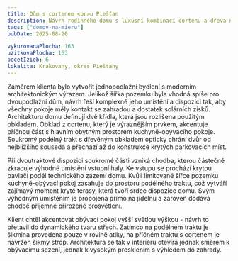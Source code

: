 ```yaml
---
title: Dům s cortenem <br>u Piešťan
description: Návrh rodinného domu s luxusní kombinací cortenu a dřeva na fasádě. Klientem jsme byli osloveni pro rychlou ideovou studii, podle které si vybíral mezi architektonickými ateliéry. Jelikož ho naše řešení oslovilo, spolupracovali jsme dále na dokončení architektury a výkresech pro stavební povolení. Klient následně dům realizoval částečně svépomocí, při čemž jsme mu pomáhali vypracováním potřebných konstrukčních detailů v realizační podrobnosti.
tags: ["domov-na-mieru"]
pubDate: 2025-08-20

vykurovanaPlocha: 163
uzitkovaPlocha: 163
pocetIzieb: 6
lokalita: Krakovany, okres Piešťany
---
```


Záměrem klienta bylo vytvořit jednopodlažní bydlení s moderním architektonickým výrazem. Jelikož šířka pozemku byla vhodná spíše pro dvoupodlažní dům, návrh řeší komplexně jeho umístění a dispozici tak, aby všechny pokoje měly kontakt se zahradou a dostatek solárních zisků. Architekturu domu definují dvě křídla, která jsou rozlišena použitým obkladem. Obklad z cortenu, který je výraznějším prvkem, akcentuje příčnou část s hlavním obytným prostorem kuchyně-obývacího pokoje. Soukromý podélný trakt s dřevěným obkladem opticky chrání dvůr od nejbližšího souseda a přechází až do konstrukce krytých parkovacích míst.

Při dvoutraktové dispozici soukromé části vzniká chodba, kterou částečně zkracuje výhodné umístění vstupní haly. Ke vstupu se prochází krytou pavlačí podél technického zázemí domu. Kvůli limitované šířce pozemku kuchyně-obývací pokoj zasahuje do prostoru podélného traktu, což vytváří zajímavý moment kryté terasy, která tvoří srdce dispozice domu. Svým výhodným umístěním je propojena přímo na jídelnu a zároveň dodává chodbě příjemné přirozené prosvětlení.

Klient chtěl akcentovat obývací pokoj vyšší světlou výškou - návrh to přetavil do dynamického tvaru střech. Zatímco na podélném traktu je šikmina provedena pouze v rovině atiky, na příčném traktu s cortenem je navržen šikmý strop. Architektura se tak v interiéru otevírá jednak směrem k obývacímu sezení, jednak k vysokým prosklením s výhledem do zahrady.